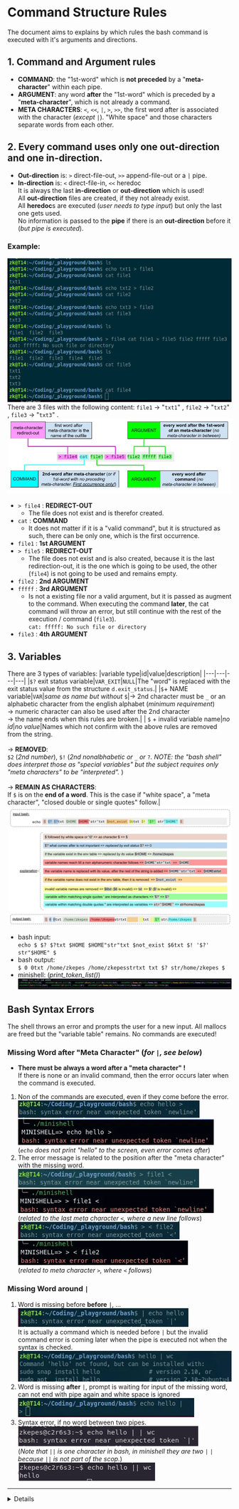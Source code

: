 # Command Structure Rules
The document aims to explains by which rules the bash command is executed with it's arguments and directions.

## 1. Command and Argument rules
- **COMMAND**: the "1st-word" which is **not preceded** by a "**meta-character**" within each pipe.  
- **ARGUMENT**: any word **after** the "1st-word" which is preceded by a "**meta-character**", which is not already a command.
- **META CHARACTERS**: `<`, `<<`, `|`, `>`, `>>`, the first word after is associated with the character (*except* `|`). "White space" and those characters separate words from each other.  

## 2. Every command uses only one out-direction and one in-direction.
- **Out-direction** is: `>` direct-file-out, `>>` append-file-out or a `|` pipe.
- **In-direction** is: `<` direct-file-in, `<<` heredoc  
It is always the last **in-direction** or **out-direction** which is used!  
All **out-direction** files are created, if they not already exist.  
All **heredoc**s are executed (*user needs to type input*) but only the last one gets used.  
No information is passed to the **pipe** if there is an **out-direction** before it (*but pipe is executed*).


### Example:
![example command structure rule](./img/cmd_rule_structure_bash.png)  
There are 3 files with the following content: `file1` -> "`txt1`" , `file2` -> "`txt2`" , `file3` -> "`txt3`" .  
![diagram](./img/example_stuct_cmd.jpg)  
- `> file4` : **REDIRECT-OUT**
	- The file does not exist and is therefor created.
- `cat` : **COMMAND**
	- It does not matter if it is a "valid command", but it is structured as such, there can be only one, which is the first occurrence.  
- `file1` : **1st ARGUMENT**
- `> file5` : **REDIRECT-OUT**
	- The file does not exist and is also created, because it is the last redirection-out, it is the one which is going to be used, the other (`file4`) is not going to be used and remains empty.
- `file2` : **2nd ARGUMENT**
- `fffff` : **3rd ARGUMENT**
	- Is not a existing file nor a valid argument, but it is passed as augment to the command. When executing the command **later**, the cat command will throw an error, but still continue with the rest of the execution / command (`file3`).  
	`cat: fffff: No such file or directory`  
- `file3` : **4th ARGUMENT**

## 3. Variables
There are 3 types of variables:
|variable type|id|value|description|
|---|---|---|---|
|`$?` exit status variable|`VAR_EXIT`|`NULL`|The "word" is replaced with the exit status value from the structure `d.exit_status`.|
|`$`+ NAME variable|`VAR`|*same as name but without* `$`|-> 2nd character must be `_` or an alphabetic character from the english alphabet (*minimum requirement*) <br>-> numeric character can also be used after the 2nd character<br>-> the name ends when this rules are broken.|
| `$` + invalid variable name|*no id*|*no value*|Names which not confirm with the above rules are removed from the string.<br><br>-> **REMOVED**:<br>`$2` (*2nd number*), `$!` (*2nd nonalbhabetic or* `_` *or* `?`*. NOTE: the "bash shell" does interpret those as "special variables" but the subject requires only "meta characters" to be "interpreted".* )<br><br>-> **REMAIN AS CHARACTERS**:<br>If `$` is on the **end of a word**. This is the case if "white space", a "meta character", "closed double or single quotes" follow.|  
![var evaluation](img/variable_processing_minishell.jpg) 
- bash input:  
`echo $ $? $?txt $HOME $HOME"str"txt $not_exist $6txt $! '$?' str"$HOME" $` 
- bash output:  
`$ 0 0txt /home/zkepes /home/zkepesstrtxt txt $? str/home/zkepes $`
- minishell: (*print_token_list()*) 
![minishell var evaluation](img/minishell_var_evaluation.webp)

## Bash Syntax Errors
The shell throws an error and prompts the user for a new input. All mallocs are freed but the "variable table" remains. No commands are executed!
### Missing Word after "Meta Character" (*for `|`, see below*)
- **There must be always a word after a "meta character" !**  
If there is none or an invalid command, then the error occurs later when the command is executed.  
1. Non of the commands are executed, even if they come before the error.  
![no cmd execution](./img/bash_syntax_error_missing_word_no_exe.webp)
![no cmd execution mini](./img/mini_syntax_error_missing_word_no_exe.webp)  
(*`echo` does not print "hello" to the screen, even error comes after*)
2. The error message is related to the position after the "meta character" with the missing word.  
![missing word end new line](./img/bash_syntax_error_missing_word_new_line.webp) ![missing word end new line, mini](./img/mini_syntax_error_missing_word_new_line.webp)  
(*related to the last meta character `<`, where a new line follows*)  
![missing word after direct](./img/bash_syntax_error_missing_word_direct.webp) ![missing word after direct mini](./img/mini_syntax_error_missing_word_direct.webp)  
(*related to meta character `>`, where `<` follows*)

### Missing Word around `|`
1. Word is missing before **before** `|`, ...  
![missing word before pipe](./img/bash_syntax_error_missing_word_pipe_before.webp)  
It is actually a command which is needed before `|` but the invalid command error is coming later when the pipe is executed not when the syntax is checked.  
![command needed, error later](./img/bash_syntax_error_missing_word_pipe_need_cmd.webp)  
2. Word is missing **after** `|`, prompt is waiting for input of the missing word, can not end with pipe again and white space is ignored  
![missing word after pipe](./img/bash_syntax_error_missing_word_pipe_after.webp)  
3. Syntax error, if no word between two pipes.  
![two pipes space](./img/bash_syntax_error_2_pipes_space.png)  
(*Note that `||` is one character in bash, in minishell they are two `|` `|` because `||` is not part of the scop.*)  
![two pipes no space](./img/bash_no_syntax_error_2_pipes_no_space.png)  

---
<details>
something
</details>
